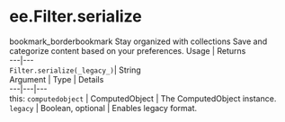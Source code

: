  
#  ee.Filter.serialize
bookmark_borderbookmark Stay organized with collections  Save and categorize content based on your preferences. 
Usage | Returns  
---|---  
`Filter.serialize(_legacy_)`|  String  
Argument | Type | Details  
---|---|---  
this: `computedobject` | ComputedObject | The ComputedObject instance.  
`legacy` | Boolean, optional | Enables legacy format.  
